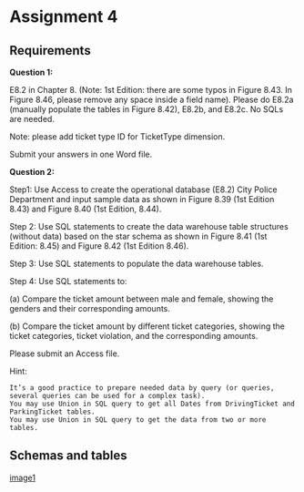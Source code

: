 # Assignment 4
## Requirements
**Question 1:** 

E8.2 in Chapter 8. (Note: 1st Edition: there are some typos in Figure 8.43. In Figure 8.46, please remove any space inside a field name). Please do E8.2a (manually populate the tables in Figure 8.42), E8.2b, and E8.2c. No SQLs are needed.

Note: please add ticket type ID for TicketType dimension.

Submit your answers in one Word file.

 

**Question 2:**

Step1: Use Access to create the operational database (E8.2) City Police Department and input sample data as shown in Figure 8.39 (1st Edition 8.43) and Figure 8.40 (1st Edition, 8.44).

Step 2: Use SQL statements to create the data warehouse table structures (without data) based on the star schema as shown in Figure 8.41 (1st Edition: 8.45) and Figure 8.42 (1st Edition 8.46).

Step 3: Use SQL statements to populate the data warehouse tables.

Step 4: Use SQL statements to:

(a) Compare the ticket amount between male and female, showing the genders and their corresponding amounts.

(b) Compare the ticket amount by different ticket categories, showing the ticket categories, ticket violation, and the corresponding amounts.

Please submit an Access file.

Hint:

    It’s a good practice to prepare needed data by query (or queries, several queries can be used for a complex task).
    You may use Union in SQL query to get all Dates from DrivingTicket and ParkingTicket tables.
    You may use Union in SQL query to get the data from two or more tables.

## Schemas and tables
[image1]('input/images/image1.jpg')